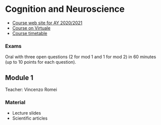 # Cognition and Neuroscience

- [Course web site for AY 2020/2021](https://www.unibo.it/en/teaching/course-unit-catalogue/course-unit/2020/446547)
- [Course on Virtuale](https://virtuale.unibo.it/course/view.php?id=19436)
- [Course timetable](https://www.unibo.it/en/teaching/course-unit-catalogue/course-unit/2020/446547/orariolezioni#449384)

### Exams

Oral with three open questions (2 for mod 1 and 1 for mod 2) in 60 minutes (up to 10 points for each question).


## Module 1

Teacher: Vincenzo Romei

### Material

- Lecture slides
- Scientific articles